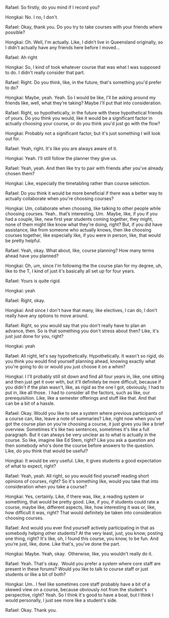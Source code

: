 Rafael: So firstly, do you mind if I record you?

Hongkai: No. I no, I don't. 

Rafael: Okay, thank you. Do you try to take courses with your friends where possible? 

Hongkai: Oh. Well, I'm actually. Like, I didn’t live in Queensland originally, so I didn't actually have any friends here before I moved… 

Rafael: Ah right

Hongkai: So, I kind of took whatever course that was what I was supposed to do. I didn't really consider that part. 

Rafael: Right. Do you think, like, in the future, that's something you'd prefer to do? 

Hongkai: Maybe, yeah. Yeah. So I would be like, I'll be asking around my friends like, well, what they’re taking? Maybe I'll put that into consideration. 

Rafael: Right, so hypothetically, in the future with these hypothetical friends of yours. Do you think you would, like it would be a significant factor in actually choosing your course, or do you think you'd just go with the flow?

Hongkai: Probably not a significant factor, but it's just something I will look out for. 

Rafael: Yeah, right. It's like you are always aware of it. 

Hongkai: Yeah. I'll still follow the planner they give us. 

Rafael: Yeah, yeah. And then like try to pair with friends after you've already chosen them?

Hongkai: Like, especially the timetabling rather than course selection.

Rafael: Do you think it would be more beneficial if there was a better way to actually collaborate when you're choosing courses? 

Hongkai: Um, collaborate when choosing, like talking to other people while choosing courses. Yeah.. that’s interesting. Um.  Maybe, like, if you if you had a couple, like, new first year students coming together, they might, none of them might like know what they're doing, right? But, if you did have assistance, like from someone who actually knows, then like choosing courses together, like especially like, if you were in person, like, that would be pretty helpful. 

Rafael: Yeah, okay. What about, like, course planning? How many terms ahead have you planned? 

Hongkai: Oh, um, since I'm following the the course plan for my degree, uh, like to the T, I kind of just it's basically all set up for four years. 

Rafael: Yours is quite rigid. 

Hongkai: yeah

Rafael: Right, okay. 

Hongkai: And since I don't have that many, like electives, I can do, I don't really have any options to move around.  

Rafael: Right, so you would say that you don't really have to plan an advance, then. So is that something you don't stress about then? Like, it's just just done for you, right? 

Hongkai: yeah

Rafael: All right, let's say hypothetically. Hypothetically. It wasn't so rigid, do you think you would find yourself planning ahead, knowing exactly what you're going to do or would you just choose it on a whim? 

Hongkai: I I'll probably still sit down and find all four years in, like, one sitting and then just get it over with, but it'll definitely be more difficult, because if you didn't if the plan wasn't, like, as rigid as the one I got, obviously, I had to put in, like all those.  I had to consider all the factors, such as like, our prerequisition. Like, like a semester offerings and stuff like that. And that can be a bit of a hassle. 

Rafael: Okay. Would you like to see a system where previous participants of a course can, like, leave a note of summaries? Like, right now when you've got the course plan on you're choosing a course, it just gives you like a brief overview. Sometimes it's like two sentences, sometimes it's like a full paragraph. But it can always be very unclear as to what is actually in the course. So like, imagine like Ed Stem, right? Like you ask a question and then somebody who's done the course before answers to the question. Like, do you think that would be useful? 

Hongkai: It would be very useful. Like, it gives students a good expectation of what to expect, right? 

Rafael: Yeah, yeah. All right, so you would find yourself reading short opinions of courses, right? So it's something like, would you take that into consideration when you take a course? 

Hongkai: Yes, certainly. Like, if there was, like, a reading system or something, that would be pretty good. Like, if you, if students could rate a course, maybe like, different aspects, like, how interesting it was or, like, how difficult it was, right? That would definitely be taken into consideration choosing courses. 

Rafael: And would you ever find yourself actively participating in that as somebody helping other students? At the very least, just, you know, posting one thing, right? It's like, oh, I found this course, you know, to be fun. And you’re just, like, done. Like that's, you've done the part. 

Hongkai: Maybe. Yeah, okay.  Otherwise, like, you wouldn't really do it. 

Rafael: Yeah. That's okay.  Would you prefer a system where core staff are present in these forums? Would you like to talk to course staff or just students or like a bit of both? 

Hongkai: Um.. I feel like sometimes core staff probably have a bit of a skewed view on a course, because obviously not from the student's perspective, right? Yeah. So I think it's good to have a boat, but I think I would personally, I just see more like a student's side.

Rafael: Okay. Thank you.

